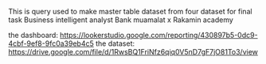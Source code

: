 This is query used to make master table dataset from four dataset for final task Business intelligent analyst Bank muamalat x Rakamin academy

the dashboard: https://lookerstudio.google.com/reporting/430897b5-0dc9-4cbf-9ef8-9fc0a39eb4c5
the dataset: https://drive.google.com/file/d/1RwsBQ1FriNfz6qiq0V5nD7gF7jO81To3/view
